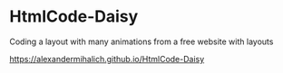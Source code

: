 # HtmlCode-Daisy

Сoding a layout with many animations from a free website with layouts 

https://alexandermihalich.github.io/HtmlCode-Daisy
